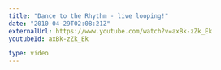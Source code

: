 ```yaml
---
title: "Dance to the Rhythm - live looping!"
date: "2010-04-29T02:08:21Z"
externalUrl: https://www.youtube.com/watch?v=axBk-zZk_Ek
youtubeId: axBk-zZk_Ek

type: video
---
```

